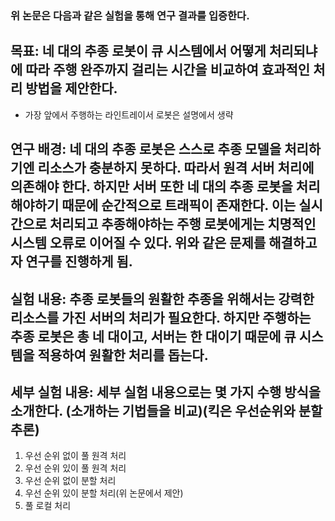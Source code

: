 ### 위 논문은 다음과 같은 실험을 통해 연구 결과를 입증한다.

## 목표: 네 대의 추종 로봇이 큐 시스템에서 어떻게 처리되냐에 따라 주행 완주까지 걸리는 시간을 비교하여 효과적인 처리 방법을 제안한다.
* 가장 앞에서 주행하는 라인트레이서 로봇은 설명에서 생략
## 연구 배경: 네 대의 추종 로봇은 스스로 추종 모델을 처리하기엔 리소스가 충분하지 못하다. 따라서 원격 서버 처리에 의존해야 한다. 하지만 서버 또한 네 대의 추종 로봇을 처리해야하기 때문에 순간적으로 트래픽이 존재한다. 이는 실시간으로 처리되고 추종해야하는 주행 로봇에게는 치명적인 시스템 오류로 이어질 수 있다. 위와 같은 문제를 해결하고자 연구를 진행하게 됨.
## 실험 내용: 추종 로봇들의 원활한 추종을 위해서는 강력한 리소스를 가진 서버의 처리가 필요한다. 하지만 주행하는 추종 로봇은 총 네 대이고, 서버는 한 대이기 때문에 큐 시스템을 적용하여 원활한 처리를 돕는다.
## 세부 실험 내용: 세부 실험 내용으로는 몇 가지 수행 방식을 소개한다. (소개하는 기법들을 비교)(킥은 우선순위와 분할추론)
1. 우선 순위 없이 풀 원격 처리
2. 우선 순위 있이 풀 원격 처리
3. 우선 순위 없이 분할 처리
4. 우선 순위 있이 분할 처리(위 논문에서 제안)
5. 풀 로컬 처리

